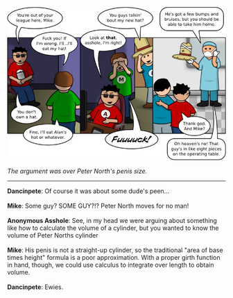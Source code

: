 <!--
.. title: Trouble Brimming
.. slug: trouble-brimming
.. date: 2011/06/13 00:00:00
.. tags: 
.. link: 
.. description: 
-->

<a href='trouble-brimming.html' title='View comments'>
<img class='comic' src='../assets/comics/20110613.jpg' />
</a>

<em>The argument was over Peter North's penis size.</em>

<!-- TEASER_END -->
<hr />

<div class='comments'>
<b>Dancinpete</b>: Of course it was about some dude's peen...<br /><br />
<b>Mike</b>: Some guy? SOME GUY?!? Peter North moves for no man!<br /><br />
<b>Anonymous Asshole</b>: See, in my head we were arguing about something like how to calculate the volume of a cylinder, but you wanted to know the volume of Peter Norths cylinder<br /><br />
<b>Mike</b>: His penis is not a straight-up cylinder, so the traditional "area of base times height" formula is a poor approximation. With a proper girth function in hand, though, we could use calculus to integrate over length to obtain volume.<br /><br />
<b>Dancinpete</b>: Ewies.<br /><br />
</div>

